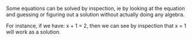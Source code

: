 Some equations can be solved by inspection, ie by looking at the
equation and guessing or figuring out a solution without actually doing
any algebra.

For instance, if we have: x + 1 = 2, then we can see by inspection that
x = 1 will work as a solution.
